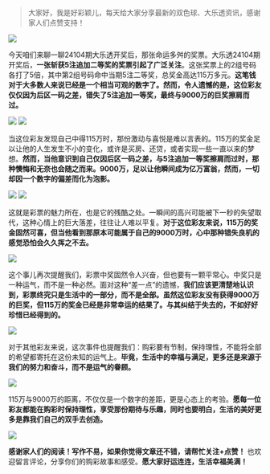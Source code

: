 > 大家好，我是好彩颖儿，每天给大家分享最新的双色球、大乐透资讯，感谢家人们点赞支持！

![](https://cdn.jsdelivr.net/gh/wangwenjie1314/PicCDN/2024-9-8/1725754003792-image.png)


今天咱们来聊一聊24104期大乐透开奖后，那张命运多舛的奖票。大乐透24104期开奖后，**一张斩获5注追加二等奖的奖票引起了广泛关注**。这张奖票上的2组号码各打了5倍，其中第2组号码命中当期5注二等奖，总奖金高达115万多元。**这笔钱对于大多数人来说已经是一个相当可观的数字了。然而，令人遗憾的是，这位彩友仅仅因为后区一码之差，错失了5注追加一等奖，最终与9000万的巨奖擦肩而过。**


![](https://cdn.jsdelivr.net/gh/wangwenjie1314/PicCDN/2024-9-9/1725853587675-image.png)
![](https://cdn.jsdelivr.net/gh/wangwenjie1314/PicCDN/2024-9-8/1725754025741-image.png)


当这位彩友发现自己中得115万时，那份激动与喜悦是难以言表的。115万的奖金足以让他的人生发生不小的变化，或许是买房、还贷，或者实现一些一直以来的梦想。**然而，当他意识到自己仅因后区一码之差，与5注追加一等奖擦肩而过时，那种懊悔和无奈也会随之而来。9000万，足以让他瞬间成为亿万富翁，然而，一切却因一个数字的偏差而化为泡影。**

![](https://cdn.jsdelivr.net/gh/wangwenjie1314/PicCDN/2024-9-8/1725754079338-image.png)
![](https://cdn.jsdelivr.net/gh/wangwenjie1314/PicCDN/2024-9-8/1725754091542-image.png)


这就是彩票的魅力所在，也是它的残酷之处。一瞬间的高兴可能被下一秒的失望取代，这种心情上的巨大落差，往往让人难以平复。**对于这位彩友来说，115万的奖金固然可喜，但当他看到那原本可能属于自己的9000万时，心中那种错失良机的感觉恐怕会久久挥之不去。**

![](https://cdn.jsdelivr.net/gh/wangwenjie1314/PicCDN/2024-9-8/1725754381611-image.png)


这个事儿再次提醒我们，彩票中奖固然令人兴奋，但也要有一颗平常心。中奖只是一种运气，而不是一种必然。面对这种“差一点”的遗憾，**我们应该更清楚地认识到，彩票终究只是生活中的一部分，而不是全部。虽然这位彩友没有获得9000万的巨奖，但115万的奖金已经是非常幸运的结果了。与其纠结于失去的，不如好好珍惜已经得到的。**


![](https://cdn.jsdelivr.net/gh/wangwenjie1314/PicCDN/2024-9-9/1725853651935-image.png)


对于其他彩友来说，这次事件也提醒我们：购彩要有节制，保持理性，不能将全部的希望都寄托在这份未知的运气上。**毕竟，生活中的幸福与满足，更多还是来源于我们的努力和奋斗，而不是运气的眷顾。**


![](https://cdn.jsdelivr.net/gh/wangwenjie1314/PicCDN/2024-9-9/1725853680597-image.png)


115万与9000万的距离，不仅仅是一个数字的差距，更是心态上的考验。**愿每一位彩友都能在购彩时保持理性，享受那份期待与乐趣，同时也要明白，生活的美好更多是靠我们自己的双手去创造。**

![](https://cdn.jsdelivr.net/gh/wangwenjie1314/PicCDN/2024-7-15/1721015972260-image.png)



**感谢家人们的阅读！写作不易，如果你觉得文章还不错，请帮忙关注+点赞！** 也欢迎留言评论，分享你们的购彩故事和感受。**愿大家好运连连，生活幸福美满！**